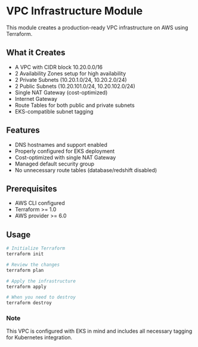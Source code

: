 # VPC Infrastructure Module

This module creates a production-ready VPC infrastructure on AWS using Terraform.

## What it Creates

- A VPC with CIDR block 10.20.0.0/16
- 2 Availability Zones setup for high availability
- 2 Private Subnets (10.20.1.0/24, 10.20.2.0/24)
- 2 Public Subnets (10.20.101.0/24, 10.20.102.0/24)
- Single NAT Gateway (cost-optimized)
- Internet Gateway
- Route Tables for both public and private subnets
- EKS-compatible subnet tagging

## Features

- DNS hostnames and support enabled
- Properly configured for EKS deployment
- Cost-optimized with single NAT Gateway
- Managed default security group
- No unnecessary route tables (database/redshift disabled)

## Prerequisites

- AWS CLI configured
- Terraform >= 1.0
- AWS provider >= 6.0

## Usage

```bash
# Initialize Terraform
terraform init

# Review the changes
terraform plan

# Apply the infrastructure
terraform apply

# When you need to destroy
terraform destroy
```

### Note

This VPC is configured with EKS in mind and includes all necessary tagging for Kubernetes integration.
